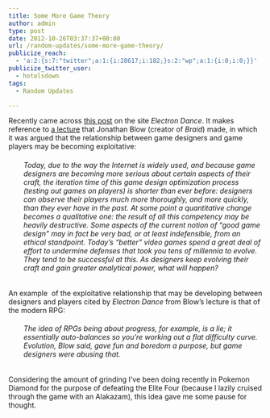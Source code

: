 ```yaml
---
title: Some More Game Theory
author: admin
type: post
date: 2012-10-26T03:37:37+00:00
url: /random-updates/some-more-game-theory/
publicize_reach:
  - 'a:2:{s:7:"twitter";a:1:{i:28617;i:182;}s:2:"wp";a:1:{i:0;i:0;}}'
publicize_twitter_user:
  - hotelsdown
tags:
  - Random Updates

---
```

Recently came across [this post][1] on the site _Electron Dance_. It makes reference to [a lecture][2] that Jonathan Blow (creator of _Braid_) made, in which it was argued that the relationship between game designers and game players may be becoming exploitative:

<h6 style="padding-left:30px;">
  Today, due to the way the Internet is widely used, and because game designers are becoming more serious about certain aspects of their craft, the iteration time of this game design optimization process (testing out games on players) is shorter than ever before: designers can observe their players much more thoroughly, and more quickly, than they ever have in the past. At some point a quantitative change becomes a qualitative one: the result of all this competency may be heavily destructive. Some aspects of the current notion of &#8220;good game design&#8221; may in fact be very bad, or at least indefensible, from an ethical standpoint. Today&#8217;s &#8220;better&#8221; video games spend a great deal of effort to undermine defenses that took you tens of millennia to evolve. They tend to be successful at this. As designers keep evolving their craft and gain greater analytical power, what will happen?
</h6>

An example  of the exploitative relationship that may be developing between designers and players cited by _Electron Dance_ from Blow&#8217;s lecture is that of the modern RPG:

<h6 style="padding-left:30px;">
  The idea of RPGs being about progress, for example, is a lie; it essentially auto-balances so you&#8217;re working out a flat difficulty curve. Evolution, Blow said, gave fun and boredom a purpose, but game designers were abusing that.
</h6>

Considering the amount of grinding I&#8217;ve been doing recently in Pokemon Diamond for the purpose of defeating the Elite Four (because I lazily cruised through the game with an Alakazam), this idea gave me some pause for thought.

 [1]: http://www.electrondance.com/a-theoretical-war-part-1/
 [2]: http://edtech.rice.edu/www/?option=com_iwebcast&task=webcast&action=details&event=2349

